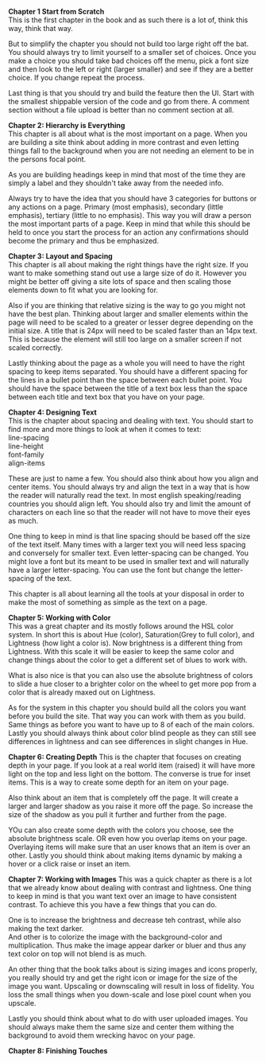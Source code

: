 **Chapter 1 Start from Scratch**  
This is the first chapter in the book and as such there is a lot of, think this way, think that way.  
  
But to simplify the chapter you should not build too large right off the bat. You should always try to limit yourself to a smaller set of choices. Once you make a choice you should take bad choices off the menu, pick a font size and then look to the left or right (larger smaller) and see if they are a better choice. If you change repeat the process.  
  
Last thing is that you should try and build the feature then the UI. Start with the smallest shippable version of the code and go from there. A comment section without a file upload is better than no comment section at all.  
  
**Chapter 2: Hierarchy is Everything**  
This chapter is all about what is the most important on a page. When you are building a site think about adding in more contrast and even letting things fall to the background when you are not needing an element to be in the persons focal point.  
  
As you are building headings keep in mind that most of the time they are simply a label and they shouldn't take away from the needed info.  
  
Always try to have the idea that you should have 3 categories for buttons or any actions on a page. Primary (most emphasis), secondary (little emphasis), tertiary (little to no emphasis). This way you will draw a person the most important parts of a page. Keep in mind that while this should be held to once you start the process for an action any confirmations should become the primary and thus be emphasized.
  
**Chapter 3: Layout and Spacing**  
This chapter is all about making the right things have the right size. If you want to make something stand out use a large size of do it. However you might be better off giving a site lots of space and then scaling those elements down to fit what you are looking for.  
  
Also if you are thinking that relative sizing is the way to go you might not have the best plan. Thinking about larger and smaller elements within the page will need to be scaled to a greater or lesser degree depending on the initial size. A title that is 24px will need to be scaled faster than an 14px text. This is because the element will still too large on a smaller screen if not scaled correctly.  
  
Lastly thinking about the page as a whole you will need to have the right spacing to keep items separated. You should have a different spacing for the lines in a bullet point than the space between each bullet point. You should have the space between the title of a text box less than the space between each title and text box that you have on your page.  
  
**Chapter 4: Designing Text**  
This is the chapter about spacing and dealing with text. You should start to find more and more things to look at when it comes to text:  
line-spacing  
line-height  
font-family  
align-items  
  
These are just to name a few. You should also think about how you align and center items. You should always try and align the text in a way that is how the reader will naturally read the text. In most english speaking/reading countries you should align left. You should also try and limit the amount of characters on each line so that the reader will not have to move their eyes as much.  
  
One thing to keep in mind is that line spacing should be based off the size of the text itself. Many times with a larger text you will need less spacing and conversely for smaller text. Even letter-spacing can be changed. You might love a font but its meant to be used in smaller text and will naturally have a larger letter-spacing. You can use the font but change the letter-spacing of the text.  
  
This chapter is all about learning all the tools at your disposal in order to make the most of something as simple as the text on a page.  
  
**Chapter  5: Working with Color**  
This was a great chapter and its mostly follows around the HSL color system. In short this is about Hue (color), Saturation(Grey to full color), and Lightness (how light a color is). Now brightness is a different thing from Lightness. With this scale it will be easier to keep the same color and change things about the color to get a different set of blues to work with.  
  
What is also nice is that you can also use the absolute brightness of colors to slide a hue closer to a brighter color on the wheel to get more pop from a color that is already maxed out on Lightness.  
  
As for the system in this chapter you should build all the colors you want before you build the site. That way you can work with them as you build. Same things as before you want to have up to 8 of each of the main colors. Lastly you should always think about color blind people as they can still see differences in lightness and can see differences in slight changes in Hue.  
  
**Chapter 6: Creating Depth**
This is the chapter that focuses on creating depth in your page. If you look at a real world item (raised) it will have more light on the top and less light on the bottom. The converse is true for inset items. This is a way to create some depth for an item on your page.  
  
Also think about an item that is completely off the page. It will create a larger and larger shadow as you raise it more off the page. So increase the size of the shadow as you pull it further and further from the page.  
  
YOu can also create some depth with the colors you choose, see the absolute brightness scale. OR even how you overlap items on your page. Overlaying items will make sure that an user knows that an item is over an other. Lastly you should think about making items dynamic by making a hover or a click raise or inset an item.  
  
**Chapter 7: Working with Images**
This was a quick chapter as there is a lot that we already know about dealing with contrast and lightness. One thing to keep in mind is that you want text over an image to have consistent contrast. To achieve this you have a few things that you can do.  
  
One is to increase the brightness and decrease teh contrast, while also making the text darker.  
And other is to colorize the image with the background-color and multiplication. Thus make the image appear darker or bluer and thus any text color on top will not blend is as much.  
  
An other thing that the book talks about is sizing images and icons properly, you really should try and get the right icon or image for the size of the image you want. Upscaling or downscaling will result in loss of fidelity. You loss the small things when you down-scale and lose pixel count when you upscale.  
  
Lastly you should think about what to do with user uploaded images. You should always make them the same size and center them withing the background to avoid them wrecking havoc on your page.  
  
**Chapter 8: Finishing Touches**